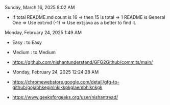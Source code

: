 Sunday, March 16, 2025 8:02 AM
- If total README.md count is 16
	=> then 15 is total 
	=> 1 README is General One
	=> Use ext:md (-1)
	=> Use ext:java as a better to find it.

Monday, February 24, 2025 1:49 AM
- Easy : to Easy
- Medium : to Medium
- https://github.com/nishantunderstand/GFG2Github/commits/main/

- Monday, February 24, 2025 12:24:28 AM
- https://chromewebstore.google.com/detail/gfg-to-github/gojabhkegjnlnklkkpkglaembhlknkgk
- https://www.geeksforgeeks.org/user/nishantread/
